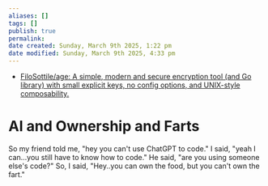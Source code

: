 ```yaml
---
aliases: []
tags: []
publish: true
permalink:
date created: Sunday, March 9th 2025, 1:22 pm
date modified: Sunday, March 9th 2025, 4:33 pm
---
```


- [FiloSottile/age: A simple, modern and secure encryption tool (and Go library) with small explicit keys, no config options, and UNIX-style composability.](https://github.com/FiloSottile/age)

# AI and Ownership and Farts

So my friend told me, "hey you can't use ChatGPT to code."  I said, "yeah I can...you still have to know how to code."  He said, "are you using someone else's code?"  So, I said, "Hey..you can own the food, but you can't own the fart."